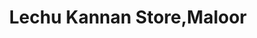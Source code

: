 ---
title: "Lechu Kannan Store,Maloor"
url: /pathanapuram/lechu-kannan-store-maloor/
shop: Bäckerei
---